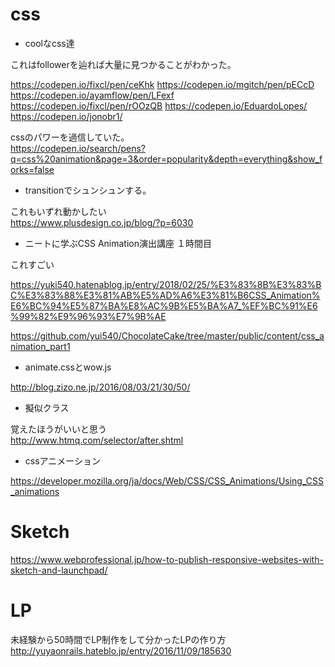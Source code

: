 
# css


- coolなcss達

これはfollowerを辿れば大量に見つかることがわかった。    

https://codepen.io/fixcl/pen/ceKhk
https://codepen.io/mgitch/pen/pECcD
https://codepen.io/ayamflow/pen/LFexf
https://codepen.io/fixcl/pen/rOOzQB
https://codepen.io/EduardoLopes/
https://codepen.io/jonobr1/

cssのパワーを過信していた。    
https://codepen.io/search/pens?q=css%20animation&page=3&order=popularity&depth=everything&show_forks=false    


- transitionでシュンシュンする。    

これもいずれ動かしたい    
https://www.plusdesign.co.jp/blog/?p=6030    


- ニートに学ぶCSS Animation演出講座 １時間目    

これすごい    

https://yuki540.hatenablog.jp/entry/2018/02/25/%E3%83%8B%E3%83%BC%E3%83%88%E3%81%AB%E5%AD%A6%E3%81%B6CSS_Animation%E6%BC%94%E5%87%BA%E8%AC%9B%E5%BA%A7_%EF%BC%91%E6%99%82%E9%96%93%E7%9B%AE    


https://github.com/yui540/ChocolateCake/tree/master/public/content/css_animation_part1    

- animate.cssとwow.js

http://blog.zizo.ne.jp/2016/08/03/21/30/50/

- 擬似クラス    

覚えたほうがいいと思う    
http://www.htmq.com/selector/after.shtml    

- cssアニメーション    

https://developer.mozilla.org/ja/docs/Web/CSS/CSS_Animations/Using_CSS_animations

# Sketch


https://www.webprofessional.jp/how-to-publish-responsive-websites-with-sketch-and-launchpad/


# LP

未経験から50時間でLP制作をして分かったLPの作り方    
http://yuyaonrails.hateblo.jp/entry/2016/11/09/185630    



